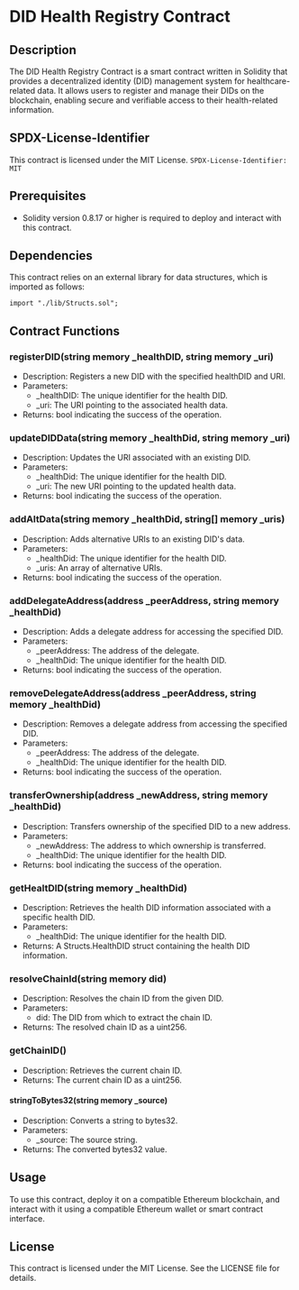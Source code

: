 # DID Health Registry Contract

## Description
The DID Health Registry Contract is a smart contract written in Solidity that provides a decentralized identity (DID) management system for healthcare-related data. It allows users to register and manage their DIDs on the blockchain, enabling secure and verifiable access to their health-related information.

## SPDX-License-Identifier
This contract is licensed under the MIT License.
```SPDX-License-Identifier: MIT```

## Prerequisites
- Solidity version 0.8.17 or higher is required to deploy and interact with this contract.

## Dependencies
This contract relies on an external library for data structures, which is imported as follows:

```import "./lib/Structs.sol";```

## Contract Functions

### registerDID(string memory _healthDID, string memory _uri)
- Description: Registers a new DID with the specified healthDID and URI.
- Parameters:
  - _healthDID: The unique identifier for the health DID.
  - _uri: The URI pointing to the associated health data.
- Returns: bool indicating the success of the operation.
  
### updateDIDData(string memory _healthDid, string memory _uri)
- Description: Updates the URI associated with an existing DID.
- Parameters:
  - _healthDid: The unique identifier for the health DID.
  - _uri: The new URI pointing to the updated health data.
- Returns: bool indicating the success of the operation.

### addAltData(string memory _healthDid, string[] memory _uris)
- Description: Adds alternative URIs to an existing DID's data.
- Parameters:
  - _healthDid: The unique identifier for the health DID.
  - _uris: An array of alternative URIs.
- Returns: bool indicating the success of the operation.
    
### addDelegateAddress(address _peerAddress, string memory _healthDid)
- Description: Adds a delegate address for accessing the specified DID.
- Parameters:
  - _peerAddress: The address of the delegate.
  - _healthDid: The unique identifier for the health DID.
- Returns: bool indicating the success of the operation.

### removeDelegateAddress(address _peerAddress, string memory _healthDid)
- Description: Removes a delegate address from accessing the specified DID.
- Parameters:
  - _peerAddress: The address of the delegate.
  -  _healthDid: The unique identifier for the health DID.
- Returns: bool indicating the success of the operation.
  
### transferOwnership(address _newAddress, string memory _healthDid)
- Description: Transfers ownership of the specified DID to a new address.
- Parameters:
  - _newAddress: The address to which ownership is transferred.
  - _healthDid: The unique identifier for the health DID.
- Returns: bool indicating the success of the operation.

### getHealtDID(string memory _healthDid)
- Description: Retrieves the health DID information associated with a specific health DID.
- Parameters:
  - _healthDid: The unique identifier for the health DID.
- Returns: A Structs.HealthDID struct containing the health DID information.
  
### resolveChainId(string memory did)
- Description: Resolves the chain ID from the given DID.
- Parameters:
  - did: The DID from which to extract the chain ID.
- Returns: The resolved chain ID as a uint256.

### getChainID()
- Description: Retrieves the current chain ID.
- Returns: The current chain ID as a uint256.

#### stringToBytes32(string memory _source)
- Description: Converts a string to bytes32.
- Parameters:
  - _source: The source string.
- Returns: The converted bytes32 value.

## Usage
To use this contract, deploy it on a compatible Ethereum blockchain, and interact with it using a compatible Ethereum wallet or smart contract interface.

## License
This contract is licensed under the MIT License. See the LICENSE file for details.
